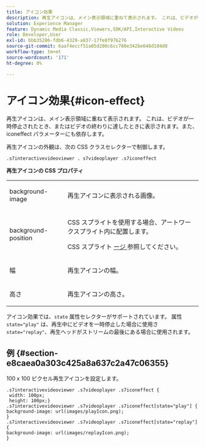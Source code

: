 ```yaml
---
title: アイコン効果
description: 再生アイコンは、メイン表示領域に重ねて表示されます。 これは、ビデオが一時停止されたとき、またはビデオの終わりに達したときに表示されます。また、iconeffect パラメーターにも依存します。
solution: Experience Manager
feature: Dynamic Media Classic,Viewers,SDK/API,Interactive Videos
role: Developer,User
exl-id: bbb35286-fdb6-4329-a837-17fe8f976276
source-git-commit: 6aaf4eccf51a05d200c6cc780e342be646d104d8
workflow-type: tm+mt
source-wordcount: '171'
ht-degree: 0%

---
```


# アイコン効果{#icon-effect}

再生アイコンは、メイン表示領域に重ねて表示されます。 これは、ビデオが一時停止されたとき、またはビデオの終わりに達したときに表示されます。また、iconeffect パラメーターにも依存します。

<!--<a id="section_061E550C1C1D4DB2BD663A898895B38C"></a>-->

再生アイコンの外観は、次の CSS クラスセレクターで制御します。

```
.s7interactivevideoviewer . s7videoplayer .s7iconeffect
```

**再生アイコンの CSS プロパティ**

<table id="table_C48C56E696304C9BAFEE71BA9EA9A174"> 
 <tbody> 
  <tr> 
   <td colname="col1"> <p> <span class="codeph"> background-image </span> </p> </td> 
   <td colname="col2"> <p> 再生アイコンに表示される画像。 </p> </td> 
  </tr> 
  <tr> 
   <td colname="col1"> <p> <span class="codeph"> background-position </span> </p> </td> 
   <td colname="col2"> <p> CSS スプライトを使用する場合、アートワークスプライト内に配置します。 </p> <p>CSS スプライト <a href="../../../c-html5-aem-asset-viewers/c-html5-aem-int-video/c-html5-aem-int-video-customizingviewer/c-html5-aem-int-video-customizingviewer.md#section-9b6d8d601cb441d08214dada7bb4eddc" format="dita" scope="local"> ージ </a> 参照してください。 </p> </td> 
  </tr> 
  <tr> 
   <td colname="col1"> <p> <span class="codeph"> 幅 </span> </p> </td> 
   <td colname="col2"> <p> 再生アイコンの幅。 </p> </td> 
  </tr> 
  <tr> 
   <td colname="col1"> <p> <span class="codeph"> 高さ </span> </p> </td> 
   <td colname="col2"> <p>再生アイコンの高さ。 </p> </td> 
  </tr> 
 </tbody> 
</table>

アイコン効果では、`state` 属性セレクターがサポートされています。 属性 `state="play"` は、再生中にビデオを一時停止した場合に使用さ `state="replay"`、再生ヘッドがストリームの最後にある場合に使用されます。

## 例 {#section-e8caea0a303c425a8a637c2a47c06355}

100 x 100 ピクセル再生アイコンを設定します。

```
.s7interactivevideoviewer .s7videoplayer .s7iconeffect { 
 width: 100px; 
 height: 100px;} 
.s7interactivevideoviewer .s7videoplayer .s7iconeffect[state="play"] { 
background-image: url(images/playIcon.png); 
} 
.s7interactivevideoviewer .s7videoplayer .s7iconeffect[state="replay"] { 
background-image: url(images/replayIcon.png); 
}
```

